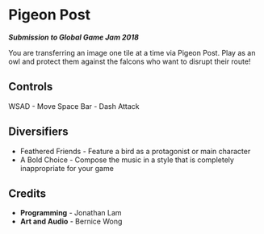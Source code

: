 # Pigeon Post
***Submission to Global Game Jam 2018***

You are transferring an image one tile at a time via Pigeon Post. Play as an owl and protect them against the falcons who want to disrupt their route!

## Controls

WSAD - Move 
Space Bar - Dash Attack

## Diversifiers
- Feathered Friends - Feature a bird as a protagonist or main character
- A Bold Choice - Compose the music in a style that is completely inappropriate for your game

## Credits
- **Programming** - Jonathan Lam
- **Art and Audio** - Bernice Wong
